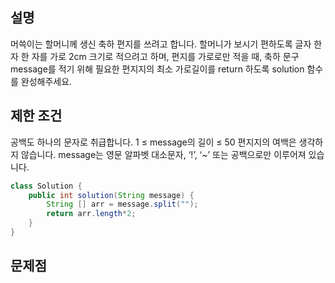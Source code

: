 
## 설명 
머쓱이는 할머니께 생신 축하 편지를 쓰려고 합니다. 
할머니가 보시기 편하도록 글자 한 자 한 자를 가로 2cm 크기로 적으려고 하며, 
편지를 가로로만 적을 때, 축하 문구 message를 적기 위해 필요한 편지지의 최소 가로길이를 return 하도록 solution 함수를 완성해주세요.

## 제한 조건
공백도 하나의 문자로 취급합니다.
1 ≤ message의 길이 ≤ 50
편지지의 여백은 생각하지 않습니다.
message는 영문 알파벳 대소문자, ‘!’, ‘~’ 또는 공백으로만 이루어져 있습니다.

``` java
class Solution {
    public int solution(String message) {
        String [] arr = message.split("");
        return arr.length*2;
    }
}
```
## 문제점